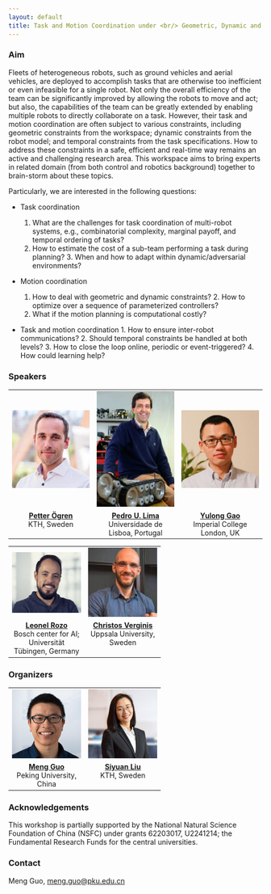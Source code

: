 ```yaml
---
layout: default
title: Task and Motion Coordination under <br/> Geometric, Dynamic and <br/> Temporal Constraints (TMC+X)
---
```


### Aim

Fleets of heterogeneous robots, such as ground vehicles and aerial vehicles, are deployed to accomplish tasks that are otherwise too inefficient or even infeasible for a single robot. Not only the overall efficiency of the team can be significantly improved by allowing the robots to move and act; but also, the capabilities of the team can be greatly extended by enabling multiple robots to directly collaborate on a task. However, their task and motion coordination are often subject to various constraints, including geometric constraints from the workspace; dynamic constraints from the robot model; and temporal constraints from the task specifications. How to address these constraints in a safe, efficient and real-time way remains an active and challenging research area. This workspace aims to bring experts in related domain (from both control and robotics background) together to brain-storm about these topics.

Particularly, we are interested in the following questions:

- Task coordination
    1. What are the challenges for task coordination of multi-robot systems, e.g., combinatorial complexity, marginal payoff, and temporal ordering of tasks?
    2. How to estimate the cost of a sub-team performing a task during planning?
	  3. When and how to adapt within dynamic/adversarial environments?

- Motion coordination
    1. How to deal with geometric and dynamic constraints?
	  2. How to optimize over a sequence of parameterized controllers?
    3. What if the motion planning is computational costly?

- Task and motion coordination
	  1. How to ensure inter-robot communications? 
    2. Should temporal constraints be handled at both levels?
    3. How to close the loop online, periodic or event-triggered?
    4. How could learning help?




### Speakers

<table style="width: 100%;">
  <tr>
    <td width="30%" style="text-align: center; vertical-align: middle; border: none;" >
        <img src="docs/assets/images/speakers/petter.png" alt= "">
    </td>
    <td width="30%" style="text-align: center; vertical-align: middle; border: none;" >
        <img src="docs/assets/images/speakers/pedro.png" alt= "">
    </td>
    <td width="30%" style="text-align: center; vertical-align: middle; border: none;">
        <img src="docs/assets/images/speakers/yulong.png" alt= "" >
    </td>
  </tr>
  <tr>
    <td style="text-align: center; vertical-align: top; border: none;">
	  <a href="https://www.kth.se/profile/petter" target="_blank">
	  <b>Petter Ögren</b> </a>
	  <br>KTH, Sweden </td>
  <td style="text-align: center; vertical-align: top; border: none;">
	  <a href="http://users.isr.ist.utl.pt/~pal/index.html" target="_blank">
	  <b>Pedro U. Lima</b>   </a>
	  <br>Universidade de Lisboa, Portugal</td>
    <td style="text-align: center; vertical-align: top; border: none;">
	<a href="https://sites.google.com/view/yulongg/home" target="_blank">
	<b>Yulong Gao</b> 	      </a>
	<br>Imperial College London, UK</td>
  </tr>
</table>

<table style="width: 60%;">
  <tr>
    <td width="30%" style="text-align: center; vertical-align: middle; border: none;" >
        <img src="docs/assets/images/speakers/rozo.png" alt= "">
    </td>
    <td width="30%" style="text-align: center; vertical-align: middle; border: none;" >
        <img src="docs/assets/images/speakers/chris.png" alt= "">
    </td>
  </tr>
  <tr>
    <td style="text-align: center; vertical-align: top; border: none;">
	<a href="https://leonelrozo.weebly.com" target="_blank">
	<b>Leonel Rozo</b> </a>
	<br>Bosch center for AI; Universität Tübingen, Germany </td>
    <td style="text-align: center; vertical-align: top; border: none;">
	<a href="https://cverginis.github.io" target="_blank">
	<b>Christos Verginis</b> </a>
	<br>Uppsala University, Sweden </td>
  </tr>
</table>




### Organizers


<table style="width: 60%;">
  <tr>
    <td width="30%" style="text-align: center; vertical-align: middle; border: none;" >
        <img src="docs/assets/images/meng.png" alt= "" >
    </td>
    <td width="30%" style="text-align: center; vertical-align: middle; border: none;">
        <img src="docs/assets/images/siyuan.png" alt= "" >
    </td>
  </tr>
  <tr>
    <td style="text-align: center; vertical-align: top; border: none;">
    <a href="https://mengguo.github.io/personal_site/" target="_blank"><b>Meng Guo</b></a>
    <br>Peking University, China</td>
    <td style="text-align: center; vertical-align: top; border: none;">
    <a href="https://si-yuan-liu.github.io" target="_blank">
    <b>Siyuan Liu</b></a><br>KTH, Sweden</td>
  </tr>
</table>


### Acknowledgements

This workshop is partially supported by the National Natural Science Foundation
    of China (NSFC) under grants 62203017, U2241214;
    the Fundamental Research Funds for the central universities.


### Contact

Meng Guo, meng.guo@pku.edu.cn

<style>
    h1,h2 {
        line-height:1.2;
    }
    header {
      margin:0px;
    }
    .btn {
      margin-top:0em;
      margin-bottom:-1em;
    }
    .project-tagline {
      margin-top:0.5em;
      margin-bottom:0.8em;
    }
    @media screen and (min-width: 64em) { .page-header { padding: 2.5rem 0rem; } }
    @media screen and (min-width: 42em) and (max-width: 64em) { .page-header { padding: 1.5rem 0rem; } }
    @media screen and (max-width: 42em) { .page-header { padding: 1rem 0rem; } }
</style>

